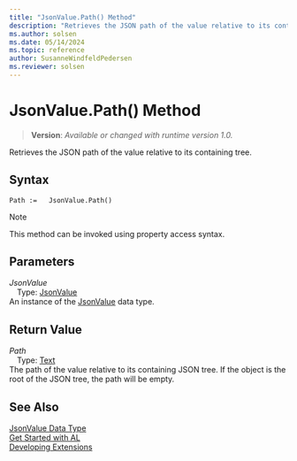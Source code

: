 ```yaml
---
title: "JsonValue.Path() Method"
description: "Retrieves the JSON path of the value relative to its containing tree."
ms.author: solsen
ms.date: 05/14/2024
ms.topic: reference
author: SusanneWindfeldPedersen
ms.reviewer: solsen
---
```

[//]: # (START>DO_NOT_EDIT)
[//]: # (IMPORTANT:Do not edit any of the content between here and the END>DO_NOT_EDIT.)
[//]: # (Any modifications should be made in the .xml files in the ModernDev repo.)
# JsonValue.Path() Method
> **Version**: _Available or changed with runtime version 1.0._

Retrieves the JSON path of the value relative to its containing tree.


## Syntax
```AL
Path :=   JsonValue.Path()
```
> [!NOTE]
> This method can be invoked using property access syntax.
## Parameters
*JsonValue*  
&emsp;Type: [JsonValue](jsonvalue-data-type.md)  
An instance of the [JsonValue](jsonvalue-data-type.md) data type.  

## Return Value
*Path*  
&emsp;Type: [Text](../text/text-data-type.md)  
The path of the value relative to its containing JSON tree. If the object is the root of the JSON tree, the path will be empty.


[//]: # (IMPORTANT: END>DO_NOT_EDIT)
## See Also
[JsonValue Data Type](jsonvalue-data-type.md)  
[Get Started with AL](../../devenv-get-started.md)  
[Developing Extensions](../../devenv-dev-overview.md)